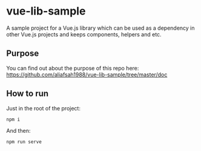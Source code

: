 # vue-lib-sample
A sample project for a Vue.js library which can be used as a dependency in other Vue.js projects and keeps components, helpers and etc.

## Purpose
You can find out about the purpose of this repo here:<br>
https://github.com/aliafsah1988/vue-lib-sample/tree/master/doc <br>
## How to run
Just in the root of the project:
```
npm i
```
And then:
```
npm run serve
```